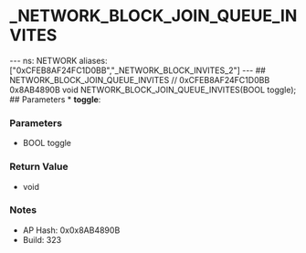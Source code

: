 # _NETWORK_BLOCK_JOIN_QUEUE_INVITES

--- ns: NETWORK aliases: ["0xCFEB8AF24FC1D0BB","_NETWORK_BLOCK_INVITES_2"] --- ## NETWORK_BLOCK_JOIN_QUEUE_INVITES  // 0xCFEB8AF24FC1D0BB 0x8AB4890B void NETWORK_BLOCK_JOIN_QUEUE_INVITES(BOOL toggle);  ## Parameters * **toggle**:

### Parameters
* BOOL toggle

### Return Value
* void

### Notes
* AP Hash: 0x0x8AB4890B
* Build: 323


